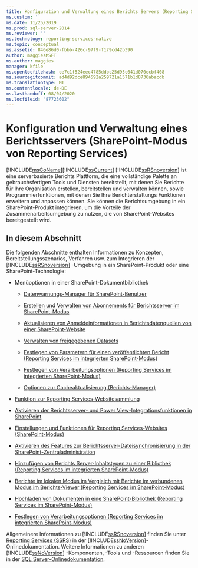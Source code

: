 ```yaml
---
title: Konfiguration und Verwaltung eines Berichts Servers (Reporting Services SharePoint-Modus) | Microsoft-Dokumentation
ms.custom: ''
ms.date: 11/25/2019
ms.prod: sql-server-2014
ms.reviewer: ''
ms.technology: reporting-services-native
ms.topic: conceptual
ms.assetid: 846e86d0-fbbb-426c-97f9-f179cd42b390
author: maggiesMSFT
ms.author: maggies
manager: kfile
ms.openlocfilehash: ce7c1f524eec4785ddbc25d95c641d070ecbf408
ms.sourcegitcommit: ad4d92dce894592a259721a1571b1d8736abacdb
ms.translationtype: MT
ms.contentlocale: de-DE
ms.lasthandoff: 08/04/2020
ms.locfileid: "87723602"
---
```

# <a name="configuration-and-administration-of-a-report-server-reporting-services-sharepoint-mode"></a>Konfiguration und Verwaltung eines Berichtsservers (SharePoint-Modus von Reporting Services)
  [!INCLUDE[msCoName](../includes/msconame-md.md)][!INCLUDE[ssCurrent](../includes/sscurrent-md.md)] [!INCLUDE[ssRSnoversion](../includes/ssrsnoversion-md.md)] ist eine serverbasierte Berichts Plattform, die eine vollständige Palette an gebrauchsfertigen Tools und Diensten bereitstellt, mit denen Sie Berichte für Ihre Organisation erstellen, bereitstellen und verwalten können, sowie Programmierfunktionen, mit denen Sie Ihre Berichterstattungs Funktionen erweitern und anpassen können. Sie können die Berichtsumgebung in ein SharePoint-Produkt integrieren, um die Vorteile der Zusammenarbeitsumgebung zu nutzen, die von SharePoint-Websites bereitgestellt wird.  
  
## <a name="in-this-section"></a>In diesem Abschnitt  
 Die folgenden Abschnitte enthalten Informationen zu Konzepten, Bereitstellungsszenarios, Verfahren usw. zum Integrieren der [!INCLUDE[ssRSnoversion](../includes/ssrsnoversion-md.md)] -Umgebung in ein SharePoint-Produkt oder eine SharePoint-Technologie:  
  
-   Menüoptionen in einer SharePoint-Dokumentbibliothek  
  
    -   [Datenwarnungs-Manager für SharePoint-Benutzer](../../2014/reporting-services/data-alert-manager-for-sharepoint-users.md)  
  
    -   [Erstellen und Verwalten von Abonnements für Berichtsserver im SharePoint-Modus](subscriptions/create-and-manage-subscriptions-for-sharepoint-mode-report-servers.md)  
  
    -   [Aktualisieren von Anmeldeinformationen in Berichtsdatenquellen von einer SharePoint-Website](report-data/update-credentials-in-report-data-sources-from-a-sharepoint-site.md)  
  
    -   [Verwalten von freigegebenen Datasets](report-data/manage-shared-datasets.md)  
  
    -   [Festlegen von Parametern für einen veröffentlichten Bericht &#40;Reporting Services im integrierten SharePoint-Modus&#41;](report-design/set-parameters-on-a-published-report-sharepoint-integrated-mode.md)  
  
    -   [Festlegen von Verarbeitungsoptionen &#40;Reporting Services im integrierten SharePoint-Modus&#41;](../../2014/reporting-services/set-processing-options-reporting-services-in-sharepoint-integrated-mode.md)  
  
    -   [Optionen zur Cacheaktualisierung &#40;Berichts-Manager&#41;](../../2014/reporting-services/cache-refresh-options-report-manager.md)  
  
-   [Funktion zur Reporting Services-Websitesammlung](../../2014/reporting-services/reporting-services-site-collection-features.md)  
  
-   [Aktivieren der Berichtsserver- und Power View-Integrationsfunktionen in SharePoint](activate-the-report-server-and-power-view-integration-features-in-sharepoint.md)  
  
-   [Einstellungen und Funktionen für Reporting Services-Websites &#40;SharePoint-Modus&#41;](../../2014/reporting-services/reporting-services-site-settings-and-site-features-sharepoint-mode.md)  
  
-   [Aktivieren des Features zur Berichtsserver-Dateisynchronisierung in der SharePoint-Zentraladministration](../../2014/reporting-services/activate-report-server-file-sync-feature-sharepoint-central-administration.md)  
  
-   [Hinzufügen von Berichts Server-Inhaltstypen zu einer Bibliothek &#40;Reporting Services im integrierten SharePoint-Modus&#41;](../../2014/reporting-services/add-reporting-services-content-types-to-a-sharepoint-library.md)  
  
-   [Berichte im lokalen Modus im Vergleich mit Berichte im verbundenen Modus im Berichts-Viewer &#40;Reporting Services im SharePoint-Modus&#41;](../../2014/reporting-services/local-vs-connected-mode-report-viewer-reporting-services-sharepoint-mode.md)  
  
-   [Hochladen von Dokumenten in eine SharePoint-Bibliothek (Reporting Services im SharePoint-Modus)](../../2014/reporting-services/upload-documents-to-a-sharepoint-library-reporting-services-in-sharepoint-mode.md)  
  
-   [Festlegen von Verarbeitungsoptionen &#40;Reporting Services im integrierten SharePoint-Modus&#41;](../../2014/reporting-services/set-processing-options-reporting-services-in-sharepoint-integrated-mode.md)  
  
 Allgemeinere Informationen zu [!INCLUDE[ssRSnoversion](../includes/ssrsnoversion-md.md)] finden Sie unter [Reporting Services &#40;SSRS&#41;](create-deploy-and-manage-mobile-and-paginated-reports.md) in der [!INCLUDE[ssNoVersion](../includes/ssnoversion-md.md)]-Onlinedokumentation. Weitere Informationen zu anderen [!INCLUDE[ssNoVersion](../includes/ssnoversion-md.md)] -Komponenten, -Tools und -Ressourcen finden Sie in der [SQL Server-Onlinedokumentation](../index.yml).  
  
  
